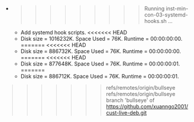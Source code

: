 * >>>>>>>>> Running inst-min-con-03-systemd-hooks.sh ...
  * Add systemd hook scripts.
<<<<<<< HEAD
  * Disk size = 1016232K. Space Used = 76K. Runtime = 00:00:00:00.
=======
<<<<<<< HEAD
  * Disk size = 886732K. Space Used = 76K. Runtime = 00:00:00:00.
=======
<<<<<<< HEAD
  * Disk size = 877648K. Space Used = 76K. Runtime = 00:00:00:01.
=======
  * Disk size = 886712K. Space Used = 76K. Runtime = 00:00:00:01.
>>>>>>> refs/remotes/origin/bullseye
>>>>>>> refs/remotes/origin/bullseye
>>>>>>> branch 'bullseye' of https://github.com/xuanngo2001/cust-live-deb.git
